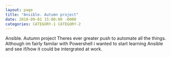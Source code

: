 ```yaml
---
layout: page
title: "Ansible. Autumn project"
date: 2018-09-01 15:00:00 -0000
categories: CATEGORY-1 CATEGORY-2
---
```


Ansible. Autumn project
Theres ever greater push to automate all the things. Although im fairly familar with Powershell i wanted to start learning Ansible and see if/how it could be intergrated at work.
